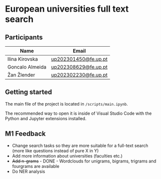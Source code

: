 # European universities full text search

## Participants

| Name            | Email                |
| --------------- | -------------------- |
| Ilina Kirovska  | up202301450@fe.up.pt |
| Goncalo Almeida | up202308629@fe.up.pt |
| Žan Žlender     | up202302230@fe.up.pt |

## Getting started

The main file of the project is located in `/scripts/main.ipynb`.

The recommended way to open it is inside of Visual Studio Code with the Python and Jupyter extensions installed.

## M1 Feedback

- Change search tasks so they are more suitable for a full-text search (more like questions instead of pure X in Y)
- Add more information about universities (faculties etc.)
- ~~Add n-grams~~ - DONE - Wordclouds for unigrams, bigrams, trigrams and fourgrams are available
- Do NER analysis
